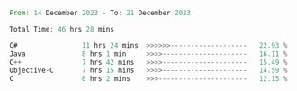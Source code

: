 <!--<div align=center><img src="https://leetcard.jacoblin.cool/CalvinWan0101"></div>-->

<!--START_SECTION:waka-->

```rust
From: 14 December 2023 - To: 21 December 2023

Total Time: 46 hrs 28 mins

C#                11 hrs 24 mins  >>>>>>-------------------   22.93 %
Java              8 hrs 1 min     >>>>---------------------   16.11 %
C++               7 hrs 42 mins   >>>>---------------------   15.49 %
Objective-C       7 hrs 15 mins   >>>>---------------------   14.59 %
C                 6 hrs 2 mins    >>>----------------------   12.15 %
```

<!--END_SECTION:waka-->
